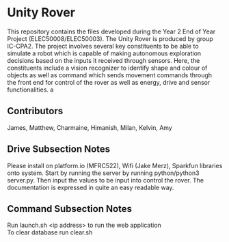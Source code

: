 # Unity Rover
This repository contains the files developed during the Year 2 End of Year Project (ELEC50008/ELEC50003). The Unity Rover is produced by group IC-CPA2. The project involves several key constituents to be able to simulate a robot which is capable of making autonomous exploration decisions based on the inputs it received through sensors. Here, the constituents include a vision recognizer to identify shape and colour of objects as well as command which sends movement commands through the front end for control of the rover as well as energy, drive and sensor functionalities. a

## Contributors
James,
Matthew,
Charmaine,
Himanish,
Milan,
Kelvin,
Amy

## Drive Subsection Notes
Please install on platform.io (MFRC522), Wifi (Jake Merz), Sparkfun libraries onto system. Start by running the server by running python/python3 server.py. Then input the values to be input into control the rover. The documentation is expressed in quite an easy readable way.

## Command Subsection Notes
Run launch.sh &lt;ip address> to run the web application <br>
To clear database run clear.sh


